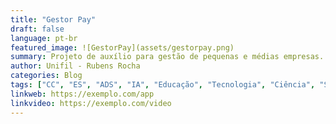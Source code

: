 ```yaml
---
title: "Gestor Pay"
draft: false
language: pt-br
featured_image: ![GestorPay](assets/gestorpay.png)
summary: Projeto de auxílio para gestão de pequenas e médias empresas.
author: Unifil - Rubens Rocha
categories: Blog
tags: ["CC", "ES", "ADS", "IA", "Educação", "Tecnologia", "Ciência", "Saúde", "Cultura", "Entretenimento"]
linkweb: https://exemplo.com/app
linkvideo: https://exemplo.com/video
---
```


